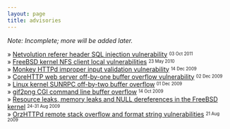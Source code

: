 ```yaml
---
layout: page
title: advisories
---
```


*Note: Incomplete; more will be added later.*

&raquo; [Netvolution referer header SQL injection
vulnerability](http://census-labs.com/news/2011/10/03/netvolution-referer-SQLi/)
<sup><sub>03 Oct 2011</sub></sup>
<br>
&raquo; [FreeBSD kernel NFS client local
vulnerabilities](http://argp.github.io/2010/05/23/freebsd-kernel-nfsclient/)
<sup><sub>23 May 2010</sub></sup>
<br>
&raquo; [Monkey HTTPd improper input validation
vulnerability](http://argp.github.io/2009/12/14/monkey-httpd-vulnerability/)
<sup><sub>14 Dec 2009</sub></sup>
<br>
&raquo; [CoreHTTP web server off-by-one buffer overflow
vulnerability](http://argp.github.io/2009/12/02/corehttp-vulnerability/)
<sup><sub>02 Dec 2009</sub></sup>
<br>
&raquo; [Linux kernel SUNRPC off-by-two buffer
overflow](http://argp.github.io/2009/12/01/linux-kernel-sunrpc-bug/)
<sup><sub>01 Dec 2009</sub></sup>
<br>
&raquo; [gif2png CGI command line buffer
overflow](http://census-labs.com/news/2009/10/14/gif2png-cgi/)
<sup><sub>14 Oct 2009</sub></sup>
<br>
&raquo; [Resource leaks, memory leaks and NULL dereferences in the FreeBSD
kernel](http://goo.gl/JHmzAc)
<sup><sub>24-31 Aug 2009</sub></sup>
<br>
&raquo; [OrzHTTPd remote stack overflow and format string
vulnerabilities](http://argp.github.io/2009/08/26/flickr-is-the-new-bugtraq/)
<sup><sub>21 Aug 2009</sub></sup>
